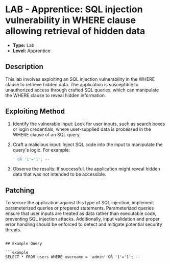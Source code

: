 

# LAB - Apprentice: SQL injection vulnerability in WHERE clause allowing retrieval of hidden data

- **Type:** Lab
- **Level:** Apprentice

## Description
This lab involves exploiting an SQL injection vulnerability in the WHERE clause to retrieve hidden data. The application is susceptible to unauthorized access through crafted SQL queries, which can manipulate the WHERE clause to reveal hidden information.

## Exploiting Method
1. Identify the vulnerable input: Look for user inputs, such as search boxes or login credentials, where user-supplied data is processed in the WHERE clause of an SQL query.

2. Craft a malicious input: Inject SQL code into the input to manipulate the query's logic. For example:
   ```sql
   ' OR '1'='1'; --
   ```

3. Observe the results: If successful, the application might reveal hidden data that was not intended to be accessible.

## Patching
To secure the application against this type of SQL injection, implement parameterized queries or prepared statements. Parameterized queries ensure that user inputs are treated as data rather than executable code, preventing SQL injection attacks. Additionally, input validation and proper error handling should be enforced to detect and mitigate potential security threats.
```

## Example Query 

```example 
SELECT * FROM users WHERE username = 'admin' OR '1'='1'; --
```
